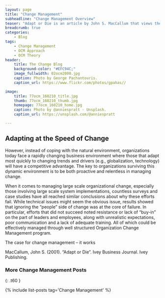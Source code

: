 ```yaml
---
layout: page
title: "Change Management"
subheadline: "Change Management Overview"
teaser: "Adapt or Die is an article by John S. MacCallum that views the struggle of companies in the new millennium through the prism of Darwin’s theory of adaption, those that are able to adapt survive."
breadcrumb: true
categories:
    - Blog
tags:
    - Change Management
    - OCM Approach
    - OCM Theory
header:
    title: The Change Blog
    background-color: "#EFC94C;"
    image_fullwidth: 02ocm2000.jpg
    caption: Photo by George Pachantouris.
    caption_url: https://www.flickr.com/photos/gpahas//

image:
    title: 77ocm_160210_title.jpg
    thumb: 77ocm_160210_thumb.jpg
    homepage: 77ocm_160210_home.jpg
    caption: Photo by @anniespratt - Unsplash.
    caption_url: https://unsplash.com/@anniespratt

---
```

<!--more-->

## Adapting at the Speed of Change
However, instead of coping with the natural environment, organizations today face a rapidly changing business environment where those that adapt most quickly to changing trends and drivers (e.g., globalization, technology) will have a competitive advantage. The key to organizations surviving this dynamic environment is to be both proactive and relentless in managing change.

When it comes to managing large scale organizational change, especially those involving large scale system implementations, countless surveys and case studies have all reached similar conclusions about why these efforts fail. While technical issues might seem the obvious issue, results showed that ignoring the “people” side of change was at the core of failure. In particular, efforts that did not succeed noted resistance or lack of “buy-in” on the part of leaders and employees, along with unrealistic expectations, poor communication and a lack of adequate training. All of which could be effectively managed through well structured Organization Change Management program.

The case for change management – it works

MacCallum, John S. (2001). “Adapt or Die”. Ivey Business Journal. Ivey Publishing.



### More Change Management Posts
{: .t60 }

{% include list-posts tag='Change Management' %}
